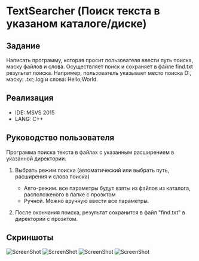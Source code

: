 # TextSearcher (Поиск текста в указаном каталоге/диске)

## Задание
Написать программу, которая просит пользователя ввести путь поиска, маску файлов и слова.
Осуществляет поиск и сохраняет в файле find.txt результат поиска.
Например, пользователь указывает место поиска D:\, маску: *.txt;*.log и слова: Hello;World.

## Реализация
* IDE: MSVS 2015
* LANG: C++

## Руководство пользователя
Программа поиска текста в файлах с указанным расширением в указанной директории.

1. Выбрать режим поиска (автоматический или выбрать путь, расширения и слова поиска)
   * Авто-режим. все параметры будут взяты из файлов из каталога, расположеного в папке с проэктом
   * Ручной. Можно вручную ввести все параметры.

2. После окончания поиска, результат сохранится в файл "find.txt" в директории с проэктом.

## Скриншоты
![ScreenShot](https://raw.github.com/insendend/Testing/master/TextSearcher/screenshots/scrn1.jpg)
![ScreenShot](https://raw.github.com/insendend/Testing/master/TextSearcher/screenshots/scrn2.jpg)
![ScreenShot](https://raw.github.com/insendend/Testing/master/TextSearcher/screenshots/scrn3.jpg)
![ScreenShot](https://raw.github.com/insendend/Testing/master/TextSearcher/screenshots/scrn4.jpg)
